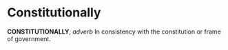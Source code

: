 # Constitutionally

**CONSTITUTIONALLY**, _adverb_ In consistency with the constitution or frame of government.